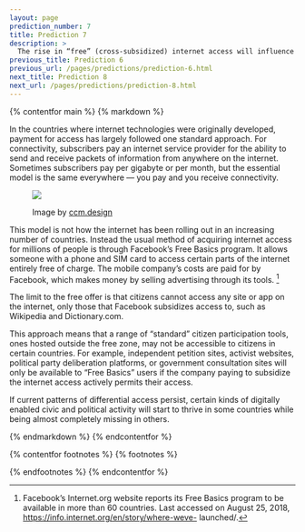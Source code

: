 ```yaml
---
layout: page
prediction_number: 7
title: Prediction 7
description: >
  The rise in “free” (cross-subsidized) internet access will influence civic and political cultures and conversations.
previous_title: Prediction 6
previous_url: /pages/predictions/prediction-6.html
next_title: Prediction 8
next_url: /pages/predictions/prediction-8.html
---
```


{% contentfor main %}
{% markdown %}

In the countries where internet technologies were originally developed, payment for access has largely followed one standard approach. For connectivity, subscribers pay an internet service provider for the ability to send and receive packets of information from anywhere on the internet. Sometimes subscribers pay per gigabyte or per month, but the essential model is the same everywhere — you pay and you receive connectivity.

<figure>
  <img src="/images/predictions/prediction-7/prediction-7-no-free-lunch.png" />
  <p>Image by <a href="https://www.ccmdesign.ca/" target="_blank" rel="noopener">ccm.design</a></p>
</figure>

This model is not how the internet has been rolling out in an increasing number of countries. Instead the usual method of acquiring internet access for millions of people is through Facebook’s Free Basics program. It allows someone with a phone and SIM card to access certain parts of the internet entirely free of charge. The mobile company’s costs are paid for by Facebook, which makes money by selling advertising through its tools. [^14]

The limit to the free offer is that citizens cannot access any site or app on the internet, only those that Facebook subsidizes access to, such as Wikipedia and Dictionary.com.

This approach means that a range of “standard” citizen participation tools, ones hosted outside the free zone, may not be accessible to citizens in certain countries. For example, independent petition sites, activist websites, political party deliberation platforms, or government consultation sites will only be available to “Free Basics” users if the company paying to subsidize the internet access actively permits their access.

If current patterns of differential access persist, certain kinds of digitally enabled civic and political activity will start to thrive in some countries while being almost completely missing in others.

{% endmarkdown %}
{% endcontentfor %}

{% contentfor footnotes %}
{% footnotes %}

[^14]: Facebook’s Internet.org website reports its Free Basics program to be available in more than 60 countries. Last accessed on August 25, 2018, https://info.internet.org/en/story/where-weve- launched/.

{% endfootnotes %}
{% endcontentfor %}